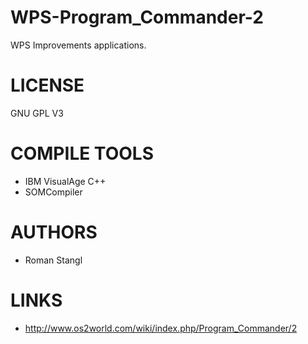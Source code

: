WPS-Program_Commander-2
=======================

WPS Improvements applications. 


LICENSE
========
GNU GPL V3

COMPILE TOOLS
==============
* IBM VisualAge C++
* SOMCompiler

AUTHORS
=============
- Roman Stangl

LINKS
=============
* http://www.os2world.com/wiki/index.php/Program_Commander/2
